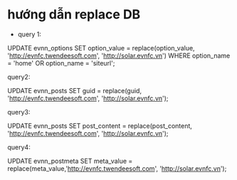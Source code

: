 # hướng dẫn replace DB


* query 1:

UPDATE evnn_options SET option_value = replace(option_value, 'http://evnfc.twendeesoft.com', 'http://solar.evnfc.vn') 
WHERE option_name = 'home' OR option_name = 'siteurl';


query2:

UPDATE evnn_posts SET guid = replace(guid, 'http://evnfc.twendeesoft.com', 'http://solar.evnfc.vn');


query3:

UPDATE evnn_posts SET post_content = replace(post_content, 'http://evnfc.twendeesoft.com', 'http://solar.evnfc.vn');


query4:

UPDATE evnn_postmeta SET meta_value = replace(meta_value,'http://evnfc.twendeesoft.com', 'http://solar.evnfc.vn');
